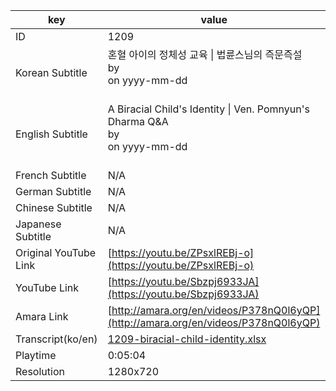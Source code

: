 |  key  |  value  |
|-------|---------|
| ID            | 1209 |
| Korean Subtitle | 혼혈 아이의 정체성 교육 \| 법륜스님의 즉문즉설<br>by <br>on yyyy-mm-dd<br><br>|
| English Subtitle | A Biracial Child's Identity \| Ven. Pomnyun's Dharma Q&A<br>by <br>on yyyy-mm-dd<br><br>|
| French Subtitle | N/A |
| German Subtitle | N/A |
| Chinese Subtitle | N/A |
| Japanese Subtitle | N/A |
| Original YouTube Link  | [https://youtu.be/ZPsxlREBj-o](https://youtu.be/ZPsxlREBj-o) |
| YouTube Link  | [https://youtu.be/Sbzpj6933JA](https://youtu.be/Sbzpj6933JA) |
| Amara Link    | [http://amara.org/en/videos/P378nQ0l6yQP](http://amara.org/en/videos/P378nQ0l6yQP) |
| Transcript(ko/en) | [1209-biracial-child-identity.xlsx](https://github.com/jungtosociety/dharma-qna/raw/master/sub/1209/1209-biracial-child-identity.xlsx) |
| Playtime | 0:05:04 |
| Resolution | 1280x720|
